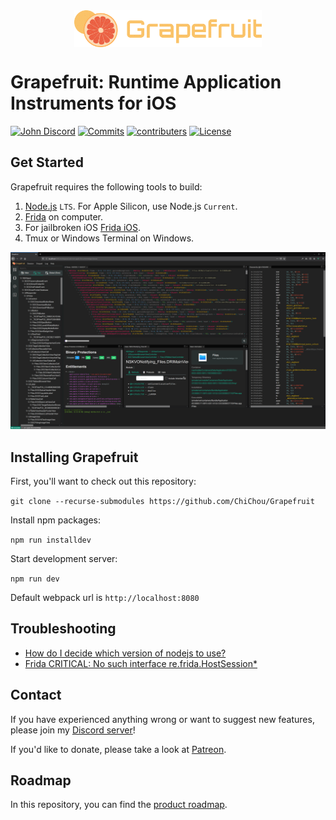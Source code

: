 <img src="gui/src/assets/logo.svg" width="300" alt="Grapefruit" style="margin:auto; display: block">

# Grapefruit: Runtime Application Instruments for iOS

[![John Discord](https://img.shields.io/discord/591601634266578944?label=Discord)](https://discord.com/invite/pwutZNx)
[![Commits](https://img.shields.io/github/commit-activity/w/chichou/grapefruit?label=Commits)](https://github.com/ChiChou/Grapefruit/commits/master)
[![contributers](https://img.shields.io/github/contributors/chichou/grapefruit)](https://github.com/ChiChou/Grapefruit/graphs/contributors)
[![License](https://img.shields.io/github/license/chichou/grapefruit)](https://github.com/ChiChou/Grapefruit/blob/master/LICENSE)


## Get Started
 
Grapefruit requires the following tools to build:

1. [Node.js][node] `LTS`. For Apple Silicon, use Node.js `Current`.
2. [Frida][frida] on computer.
3. For jailbroken iOS [Frida iOS][frida ios].
3. Tmux or Windows Terminal on Windows.

![Screenshot](images/screenshot.png)


## Installing Grapefruit

First, you'll want to check out this repository:

`git clone --recurse-submodules https://github.com/ChiChou/Grapefruit`

Install npm packages:

`npm run installdev`



Start development server:

`npm run dev`

Default webpack url is `http://localhost:8080`


## Troubleshooting

* [How do I decide which version of nodejs to use?][wiki nodejs version]
* [Frida CRITICAL: No such interface re.frida.HostSession*][frida critical]


## Contact

If you have experienced anything wrong or want to suggest new features, please join my [Discord server][discord]!

If you'd like to donate, please take a look at [Patreon][patreon].


## Roadmap

In this repository, you can find the [product roadmap][roadmap].


[node]: https://nodejs.org
[patreon]: https://www.patreon.com/codecolorist
[discord]: https://discord.gg/pwutZNx
[roadmap]: https://github.com/ChiChou/Grapefruit/projects/1
[frida]: https://frida.re/docs/installation/
[frida ios]: https://frida.re/docs/ios/#with-jailbreak
[frida critical]: https://github.com/ChiChou/Grapefruit/wiki/Frida-CRITICAL:-No-such-interface-re.frida.HostSession*
[wiki nodejs version]: https://github.com/ChiChou/Grapefruit/wiki/How-do-I-decide-which-version-of-nodejs-to-use%3F
